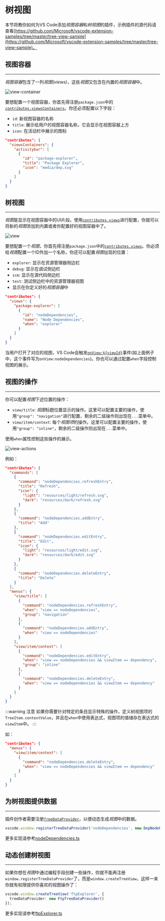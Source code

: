# 树视图

本节将教你如何为VS Code添加*视图容器*和*树视图*的插件，示例插件的源代码请查看[https://github.com/Microsoft/vscode-extension-samples/tree/master/tree-view-sample](https://github.com/Microsoft/vscode-extension-samples/tree/master/tree-view-sample)。

## 视图容器
---

*视图容器*包含了一列*视图(views)*，这些*视图*又包含在内置的*视图容器*中。

![view-container](https://media.githubusercontent.com/media/Microsoft/vscode-docs/master/api/extension-guides/images/tree-view/view-container.png)

要想配置一个视图容器，你首先得注册`package.json`中的[`contributes.viewsContainers`](/references/contribution-points#contributesviewscontainers)。你还必须配置以下字段：

- `id`: 新视图容器的名称
- `title`: 展示给用户的视图容器名称，它会显示在视图容器上方
- `icon`: 在活动栏中展示的图标

```json
"contributes": {
  "viewsContainers": {
    "activitybar": [
      {
        "id": "package-explorer",
        "title": "Package Explorer",
        "icon": "media/dep.svg"
      }
    ]
  }
}
```

## 树视图
---

*视图*是显示在视图容器中的UI片段。使用[`contributes.views`](/references/contribution-points#contributesviews)进行配置，你就可以将新的*视图*添加到内置或者你配置好的视图容器中了。

![view](https://media.githubusercontent.com/media/Microsoft/vscode-docs/master/api/extension-guides/images/tree-view/view.png)

要想配置一个*视图*，你首先得注册`package.json`中的[`contributes.views`](/references/vscode-api)。你必须给*视图*配置一个ID外加一个名称，你还可以配置*视图*出现的位置：

- `explorer`: 显示在资源管理器侧边栏
- `debug`: 显示在调试侧边栏
- `scm`: 显示在源代码侧边栏
- `test`: 测试侧边栏中的资源管理器视图
- 显示在你定义好的*视图容器*中

```json
"contributes": {
  "views": {
    "package-explorer": [
      {
        "id": "nodeDependencies",
        "name": "Node Dependencies",
        "when": "explorer"
      }
    ]
  }
}
```

当用户打开了对应的视图，VS Code会触发[`onView:${viewId}`](/references/activation-events?id=onview)事件(如上面例子中，这个事件写为`onView:nodeDependencies`)。你也可以通过配置`when`字段控制视图的展示。

## 视图的操作
---

你可以配置*视图*下述位置的操作：

- `view/title`: *视图*标题位置显示的操作。这里可以配置主要的操作，使用`"group": "navigation"`进行配置，剩余的二级操作则出现在`...`菜单中。
- `view/item/context`: 每个*视图项*的操作。这里可以配置主要的操作，使用`"group": "inline"`，剩余的二级操作则出现在`...`菜单中。

使用`when`属性控制这些操作的展示。

![view-actions](https://media.githubusercontent.com/media/Microsoft/vscode-docs/master/api/extension-guides/images/tree-view/view-actions.png)

例如：
```json
"contributes": {
  "commands": [
    {
      "command": "nodeDependencies.refreshEntry",
      "title": "Refresh",
      "icon": {
        "light": "resources/light/refresh.svg",
        "dark": "resources/dark/refresh.svg"
      }
    },
    {
      "command": "nodeDependencies.addEntry",
      "title": "Add"
    },
    {
      "command": "nodeDependencies.editEntry",
      "title": "Edit",
      "icon": {
        "light": "resources/light/edit.svg",
        "dark": "resources/dark/edit.svg"
      }
    },
    {
      "command": "nodeDependencies.deleteEntry",
      "title": "Delete"
    }
  ],
  "menus": {
    "view/title": [
      {
        "command": "nodeDependencies.refreshEntry",
        "when": "view == nodeDependencies",
        "group": "navigation"
      },
      {
        "command": "nodeDependencies.addEntry",
        "when": "view == nodeDependencies"
      }
    ],
    "view/item/context": [
      {
        "command": "nodeDependencies.editEntry",
        "when": "view == nodeDependencies && viewItem == dependency",
        "group": "inline"
      },
      {
        "command": "nodeDependencies.deleteEntry",
        "when": "view == nodeDependencies && viewItem == dependency"
      }
    ]
  }
}
```

<!-- !> **注意**： -->
:::warning 注意
如果你需要针对特定的条目显示特殊的操作，定义树视图项的`TreeItem.contextValue`，并且在`when`中使用表达式，视图项的值储存在表达式的`viewItem`中。
:::

如：

```json
"contributes": {
  "menus": {
    "view/item/context": [
      {
        "command": "nodeDependencies.deleteEntry",
        "when": "view == nodeDependencies && viewItem == dependency"
      }
    ]
  }
}
```

## 为树视图提供数据
---

插件创作者需要注册[`TreeDataProvider`](https://code.visualstudio.com/api/references/vscode-api#TreeDataProvider)，以便动态生成*视图*中的数据。

```typescript
vscode.window.registerTreeDataProvider('nodeDependencies', new DepNodeProvider());
```

更多实现请参考[nodeDependencies.ts](https://github.com/Microsoft/vscode-extension-samples/tree/master/tree-view-sample/src/nodeDependencies.ts)

## 动态创建树视图
---

如果你想在*视图*中通过编程手段创建一些操作，你就不能再注册`window.registerTreeDataProvider`了，而是`window.createTreeView`，这样一来你就有权限提供你喜欢的视图操作了：

```typescript
vscode.window.createTreeView('ftpExplorer', {
  treeDataProvider: new FtpTreeDataProvider()
});
```

更多实现请参考[ftpExplorer.ts](https://github.com/Microsoft/vscode-extension-samples/tree/master/tree-view-sample/src/ftpExplorer.ts)